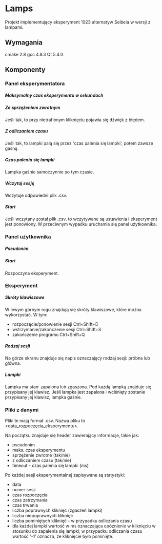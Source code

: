 # Lamps

Projekt implementujący eksperyment 1023 alternatyw Seibela w wersji z lampami.

## Wymagania

cmake 2.8
gcc 4.8.3
Qt 5.4.0

## Komponenty

### Panel eksperymentatora

##### Maksymalny czas eksperymentu w sekundach

##### Ze sprzężeniem zwrotnym
Jeśli tak, to przy nietrafionym kliknięciu pojawia się dźwięk z błędem.

##### Z odliczaniem czasu
Jeśli tak, to lampki palą się przez 'czas palenia się lampki', potem zawsze gasną.

##### Czas palenia się lampki
Lampka gaśnie samoczynnie po tym czasie.

##### Wczytaj sesję
Wczytuje odpowiedni plik .csv.

##### Start
Jeśli wczytany został plik .csv, to wczytywane są ustawienia i eksperyment jest ponowiony.
W przeciwnym wypadku uruchamia się panel użytkownika.

### Panel użytkownika

##### Pseudonim

##### Start
Rozpoczyna eksperyment.

### Eksperyment

##### Skróty klawiszowe
W lewym górnym rogu znajdują się skróty klawiszowe, które można wykorzystać.
W tym:
* rozpoczęcie/ponowienie sesji Ctrl+Shift+D
* wstrzymanie/zakończenie sesji Ctrl+Shift+S
* zakończenie programu Ctrl+Shift+Q

##### Rodzaj sesji
Na górze ekranu znajduje się napis oznaczający rodzaj sesji: próbna lub główna.

##### Lampki
Lampka ma stan: zapalona lub zgaszona.
Pod każdą lampką znajduje się przypisany jej klawisz.
Jeśli lampka jest zapalona i wciśnięty zostanie przypisany jej klawisz, lampka gaśnie.

### Pliki z danymi

Pliki te mają format .csv. Nazwa pliku to <pseudonim><data_rozpoczęcia_eksperymentu>.

Na początku znajduje się header zawierający informacje, takie jak:
* pseudonim
* maks. czas eksperymentu
* sprzężenie zwrotne (tak/nie)
* z odliczaniem czasu (tak/nie)
* timeout - czas palenia się lampki (ms)

Po każdej sesji eksperymentalnej zapisywane są statystyki:
* data
* numer sesji
* czas rozpoczęcia
* czas zatrzymania
* czas trwania
* liczba poprawnych kliknięć (zgaszeń lampki)
* liczba niepoprawnych kliknięć
* liczba pominiętych kliknięć - w przypadku odliczania czasu
* dla każdej lampki wartość w ms oznaczająca opóźnienie w kliknięciu w stosunku do zapalenia się lampki;
  w przypadku odliczania czasu wartość '-1' oznacza, że kliknięcie było pominięte.
